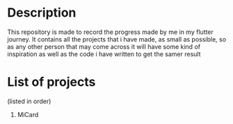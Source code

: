 # Description
This repository is made to record the progress made by me in my flutter journey. It contains all the projects that i have made, as small as possible, so as any other person that may come across it will have some kind of inspiration as well as the code i have written to get the samer result

# List of projects 
(listed in order)
1. MiCard
